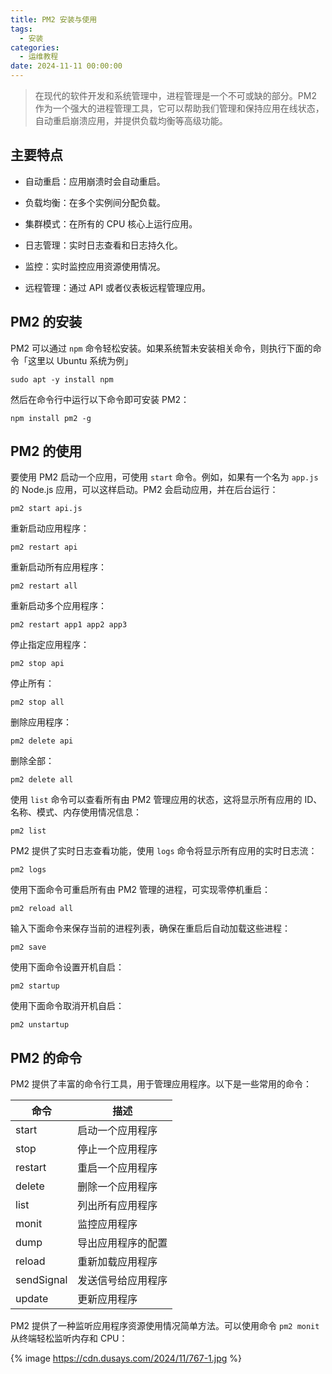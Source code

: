 ```yaml
---
title: PM2 安装与使用
tags:
  - 安装
categories:
  - 运维教程
date: 2024-11-11 00:00:00
---
```


> 在现代的软件开发和系统管理中，进程管理是一个不可或缺的部分。PM2 作为一个强大的进程管理工具，它可以帮助我们管理和保持应用在线状态，自动重启崩溃应用，并提供负载均衡等高级功能。

<!-- more -->

## 主要特点

* 自动重启：应用崩溃时会自动重启。

* 负载均衡：在多个实例间分配负载。

* 集群模式：在所有的 CPU 核心上运行应用。

* 日志管理：实时日志查看和日志持久化。

* 监控：实时监控应用资源使用情况。

* 远程管理：通过 API 或者仪表板远程管理应用。

## PM2 的安装

PM2 可以通过 `npm` 命令轻松安装。如果系统暂未安装相关命令，则执行下面的命令「这里以 Ubuntu 系统为例」

```
sudo apt -y install npm
```

然后在命令行中运行以下命令即可安装 PM2：

```
npm install pm2 -g
```

## PM2 的使用

要使用 PM2 启动一个应用，可使用 `start` 命令。例如，如果有一个名为 `app.js` 的 Node.js 应用，可以这样启动。PM2 会启动应用，并在后台运行：

```
pm2 start api.js
```

重新启动应用程序：

```
pm2 restart api
```

重新启动所有应用程序：

```
pm2 restart all
```

重新启动多个应用程序：

```
pm2 restart app1 app2 app3
```

停止指定应用程序：

```
pm2 stop api
```

停止所有：

```
pm2 stop all
```

删除应用程序：

```
pm2 delete api
```

删除全部：

```
pm2 delete all
```

使用 `list` 命令可以查看所有由 PM2 管理应用的状态，这将显示所有应用的 ID、名称、模式、内存使用情况信息：

```
pm2 list
```

PM2 提供了实时日志查看功能，使用 `logs` 命令将显示所有应用的实时日志流：

```
pm2 logs
```

使用下面命令可重启所有由 PM2 管理的进程，可实现零停机重启：

```
pm2 reload all
```

输入下面命令来保存当前的进程列表，确保在重启后自动加载这些进程：

```
pm2 save
```

使用下面命令设置开机自启：

```
pm2 startup
```

使用下面命令取消开机自启：

```
pm2 unstartup
```

## PM2 的命令

PM2 提供了丰富的命令行工具，用于管理应用程序。以下是一些常用的命令：

| 命令 | 描述 |
| - | - |
| start | 启动一个应用程序 |
| stop | 停止一个应用程序 |
| restart | 重启一个应用程序 |
| delete | 删除一个应用程序 |
| list | 列出所有应用程序 |
| monit | 监控应用程序 |
| dump | 导出应用程序的配置 |
| reload | 重新加载应用程序 |
| sendSignal | 发送信号给应用程序 |
| update | 更新应用程序 |

PM2 提供了一种监听应用程序资源使用情况简单方法。可以使用命令 `pm2 monit` 从终端轻松监听内存和 CPU：

{% image https://cdn.dusays.com/2024/11/767-1.jpg %}